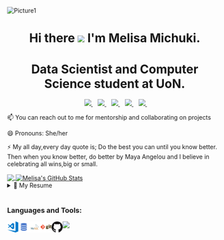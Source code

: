 ![Picture1](https://user-images.githubusercontent.com/61727167/114374135-fd751400-9b8b-11eb-9587-746bb40821c7.jpg)

<h1 align='center'>
  Hi there <img src="https://user-images.githubusercontent.com/61727167/114547962-cecc6b80-9c67-11eb-9697-b1c5a8c8ff46.gif" width="30px"> I'm Melisa Michuki.
</h1>

<h1 align='center'>
  Data Scientist and Computer Science student at UoN.
</h1>

<p align='center'>
  </a>&nbsp;&nbsp;
  <a href=>
    <img src="https://img.shields.io/badge/Windows-0078D6?style=for-the-badge&logo=windows&logoColor=white" />
  </a>&nbsp;&nbsp;
  <a href="https://www.linkedin.com/in/melisamichuki/">
    <img src="https://img.shields.io/badge/linkedin-%230077B5.svg?&style=for-the-badge&logo=linkedin&logoColor=white" />
  </a>&nbsp;&nbsp;
  <a href="https://open.spotify.com/user/313hotyz2cj6zp4y55f35pu3upfq?si=j9mWjvHlROCwqdNhGTj1Bw/">
    <img src="https://img.shields.io/badge/Spotify-1ED760?&style=for-the-badge&logo=spotify&logoColor=white"/>     
  </a>&nbsp;&nbsp;
  <a href="https://mailhide.io/e/L5WX91q5/">
    <img src="https://img.shields.io/badge/email-reveal-2a8?style=flat-square&logo=gmail&logoColor=white"/>     
  </a>&nbsp;&nbsp;
  <a href="https://www.github.com/melisamichuki01/">
    <img src="https://img.shields.io/github/followers/melisamichuki01?style=social"/>     
  </a>&nbsp;&nbsp;
</p>

<p align='center'>
  
  📫 You can reach out to me for mentorship and collaborating on projects
  
  😄 Pronouns: She/her
  
  ⚡ My all day,every day quote is; Do the best you can until you know better. Then when you know better, do better by Maya  Angelou and I believe in celebrating all wins,big or small.

<a href="https://github.com/melisamichuki01/melisamichuki01">
  <img align="center" src="https://github-readme-stats.vercel.app/api?username=melisamichuki01&show_icons=true&count_private=true&theme=dark" />
</a>
<a href="https://github.com/melisamichuki01/melisamichuki01">
  <img align="center" src="https://github-readme-stats.vercel.app/api/top-langs/?username=melisamichuki01&theme=blue-green" alt="Melisa's GitHub Stats" />
</a>


<details>
  <summary>📃 My Resume</summary>


## Education

- 📖 **Data Science**\
📍 **Moringa School** - Nairobi, Kenya
<img align="right"
src="https://img.shields.io/badge/R-276DC3?style=for-the-badge&logo=r&logoColor=white" />
<img align="right" 
src="https://img.shields.io/badge/SQL%20Server-CC2927?logo=microsoft-sql-server&logoColor=white" />
<img align="right"
src="https://img.shields.io/badge/Github-181717?logo=github&logoColor=white" />
<img align="right"
src="https://img.shields.io/badge/Code-Python-informational?style=flat&logo=python&logoColor=white&color=2bbc8a" />


- 📖 **BSc.Computer Science**\
📍 **University of Nairobi** - Nairobi, Kenya
<img align="right"
src="https://img.shields.io/badge/C-00599C?style=for-the-badge&logo=c&logoColor=white" />
<img align="right"
src="https://img.shields.io/badge/C%2B%2B-00599C?style=for-the-badge&logo=c%2B%2B&logoColor=white" />

</details>

<br />

### Languages and Tools:

<img align="left" alt="Visual Studio Code" width="26px" src="https://raw.githubusercontent.com/github/explore/80688e429a7d4ef2fca1e82350fe8e3517d3494d/topics/visual-studio-code/visual-studio-code.png" />
<img align="left" alt="SQL" width="26px" src="https://raw.githubusercontent.com/github/explore/80688e429a7d4ef2fca1e82350fe8e3517d3494d/topics/sql/sql.png" />
<img align="left" alt="MySQL" width="26px" src="https://raw.githubusercontent.com/github/explore/80688e429a7d4ef2fca1e82350fe8e3517d3494d/topics/mysql/mysql.png" />
<img align="left" alt="Git" width="26px" src="https://raw.githubusercontent.com/github/explore/80688e429a7d4ef2fca1e82350fe8e3517d3494d/topics/git/git.png" />
<img align="left" alt="GitHub" width="26px" src="https://raw.githubusercontent.com/github/explore/78df643247d429f6cc873026c0622819ad797942/topics/github/github.png" />

![](https://img.shields.io/badge/Code-Python-informational?style=flat&logo=python&logoColor=white&color=2bbc8a)


